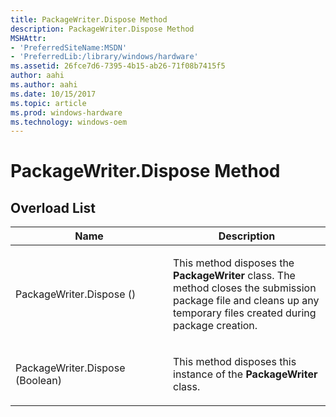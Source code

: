 ```yaml
---
title: PackageWriter.Dispose Method
description: PackageWriter.Dispose Method
MSHAttr:
- 'PreferredSiteName:MSDN'
- 'PreferredLib:/library/windows/hardware'
ms.assetid: 26fce7d6-7395-4b15-ab26-71f08b7415f5
author: aahi
ms.author: aahi
ms.date: 10/15/2017
ms.topic: article
ms.prod: windows-hardware
ms.technology: windows-oem
---
```


# PackageWriter.Dispose Method


## <span id="Overload_List"></span><span id="overload_list"></span><span id="OVERLOAD_LIST"></span>Overload List


<table>
<colgroup>
<col width="50%" />
<col width="50%" />
</colgroup>
<thead>
<tr class="header">
<th>Name</th>
<th>Description</th>
</tr>
</thead>
<tbody>
<tr class="odd">
<td><p>PackageWriter.Dispose ()</p></td>
<td><p>This method disposes the <strong>PackageWriter</strong> class. The method closes the submission package file and cleans up any temporary files created during package creation.</p></td>
</tr>
<tr class="even">
<td><p>PackageWriter.Dispose (Boolean)</p></td>
<td><p>This method disposes this instance of the <strong>PackageWriter</strong> class.</p></td>
</tr>
</tbody>
</table>

 

 

 






